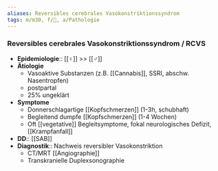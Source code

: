 ```yaml
---
aliases: Reversibles cerebrales Vasokonstriktionssyndrom
tags: m/m30, f/🧠, a/Pathologie
---
```

### Reversibles cerebrales Vasokonstriktionssyndrom / RCVS
- **Epidemiologie**:: [[♀]] >> [[♂]]
- **Ätiologie**
	- Vasoaktive Substanzen (z.B. [[Cannabis]], SSRI, abschw. Nasentropfen)
	- postpartal
	- 25% ungeklärt
- **Symptome**
	- Donnerschlagartige [[Kopfschmerzen]] (1-3h, schubhaft)
	- Begleitend dumpfe [[Kopfschmerzen]] (1-4 Wochen)
	- Oft [[vegetative]] Begleitsymptome, fokal neurologisches Defizit, [[Krampfanfall]]
- **DD**:: [[SAB]]
- **Diagnostik**:: Nachweis reversibler Vasokonstriktion
	- CT/MRT [[Angiographie]]
	- Transkranielle Duplexsonographie